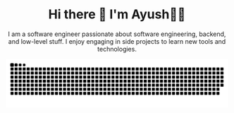<h1 align="center">Hi there 👋 I'm Ayush👨‍💻</h1>

<p align="center">
I am a software engineer passionate about software engineering, backend, and low-level stuff. I enjoy engaging in side projects to learn new tools and technologies.
<p align='center'>

<!-- <picture> -->
<!-- <img src="https://github-readme-stats.vercel.app/api?username=siAyush&show_icons=true&count_private=true&theme=transparent&title_color=FFFFFF&text_color=FFFFFF" /> -->
<!-- </picture> -->

<p align="center">
    <img src="https://raw.githubusercontent.com/siAyush/siAyush/output/github-contribution-grid-snake.svg" />
</p>

